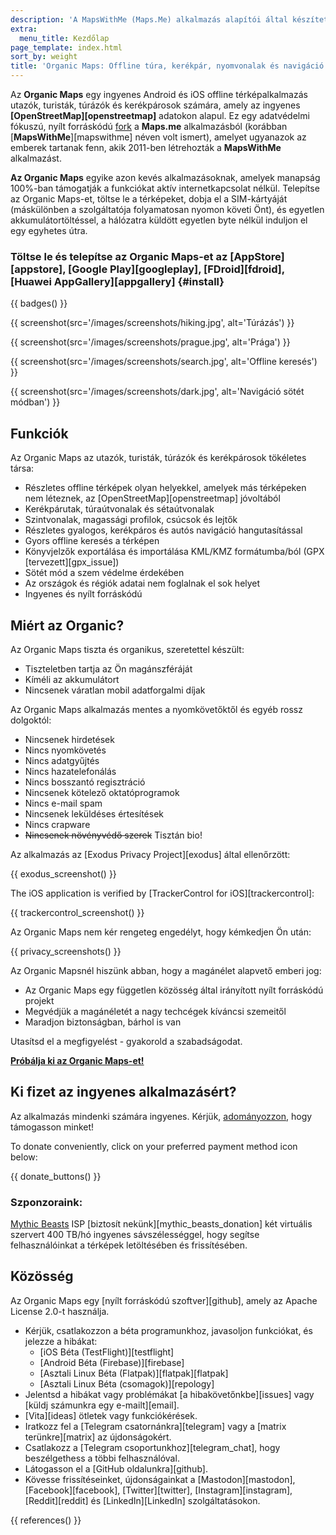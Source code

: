 ```yaml
---
description: 'A MapsWithMe (Maps.Me) alkalmazás alapítói által készített gyors, részletes offline térképek utazók, turisták, sofőrök, túrázók és kerékpárosok számára.'
extra:
  menu_title: Kezdőlap
page_template: index.html
sort_by: weight
title: 'Organic Maps: Offline túra, kerékpár, nyomvonalak és navigáció'
---
```


Az **Organic Maps** egy ingyenes Android és iOS offline térképalkalmazás utazók, turisták, túrázók és kerékpárosok számára, amely az ingyenes **[OpenStreetMap][openstreetmap]** adatokon alapul. Ez egy adatvédelmi fókuszú, nyílt forráskódú [fork][fork] a **Maps.me** alkalmazásból (korábban [**MapsWithMe**][mapswithme] néven volt ismert), amelyet ugyanazok az emberek tartanak fenn, akik 2011-ben létrehozták a **MapsWithMe** alkalmazást.

**Az Organic Maps** egyike azon kevés alkalmazásoknak, amelyek manapság 100%-ban támogatják a funkciókat aktív internetkapcsolat nélkül. Telepítse az Organic Maps-et, töltse le a térképeket, dobja el a SIM-kártyáját (máskülönben a szolgáltatója folyamatosan nyomon követi Önt), és egyetlen akkumulátortöltéssel, a hálózatra küldött egyetlen byte nélkül induljon el egy egyhetes útra.

### Töltse le és telepítse az Organic Maps-et az [AppStore][appstore], [Google Play][googleplay], [FDroid][fdroid], [Huawei AppGallery][appgallery] {#install}

{{ badges() }}

{{ screenshot(src='/images/screenshots/hiking.jpg', alt='Túrázás') }}

{{ screenshot(src='/images/screenshots/prague.jpg', alt='Prága') }}

{{ screenshot(src='/images/screenshots/search.jpg', alt='Offline keresés')
}}

{{ screenshot(src='/images/screenshots/dark.jpg', alt='Navigáció sötét
módban') }}

## Funkciók

Az Organic Maps az utazók, turisták, túrázók és kerékpárosok tökéletes
társa:

- Részletes offline térképek olyan helyekkel, amelyek más térképeken nem
  léteznek, az [OpenStreetMap][openstreetmap] jóvoltából
- Kerékpárutak, túraútvonalak és sétaútvonalak
- Szintvonalak, magassági profilok, csúcsok és lejtők
- Részletes gyalogos, kerékpáros és autós navigáció hangutasítással
- Gyors offline keresés a térképen
- Könyvjelzők exportálása és importálása KML/KMZ formátumba/ból (GPX
  [tervezett][gpx_issue])
- Sötét mód a szem védelme érdekében
- Az országok és régiók adatai nem foglalnak el sok helyet
- Ingyenes és nyílt forráskódú

## Miért az Organic?

Az Organic Maps tiszta és organikus, szeretettel készült:

- Tiszteletben tartja az Ön magánszféráját
- Kíméli az akkumulátort
- Nincsenek váratlan mobil adatforgalmi díjak

Az Organic Maps alkalmazás mentes a nyomkövetőktől és egyéb rossz dolgoktól:

- Nincsenek hirdetések
- Nincs nyomkövetés
- Nincs adatgyűjtés
- Nincs hazatelefonálás
- Nincs bosszantó regisztráció
- Nincsenek kötelező oktatóprogramok
- Nincs e-mail spam
- Nincsenek leküldéses értesítések
- Nincs crapware
- ~~Nincsenek növényvédő szerek~~ Tisztán bio!

Az alkalmazás az [Exodus Privacy Project][exodus] által ellenőrzött:

{{ exodus_screenshot() }}

The iOS application is verified by [TrackerControl for iOS][trackercontrol]:

{{ trackercontrol_screenshot() }}

Az Organic Maps nem kér rengeteg engedélyt, hogy kémkedjen Ön után:

{{ privacy_screenshots() }}

Az Organic Mapsnél hiszünk abban, hogy a magánélet alapvető emberi jog:

- Az Organic Maps egy független közösség által irányított nyílt forráskódú
  projekt
- Megvédjük a magánéletét a nagy techcégek kíváncsi szemeitől
- Maradjon biztonságban, bárhol is van

Utasítsd el a megfigyelést - gyakorold a szabadságodat.

**[Próbálja ki az Organic Maps-et!](#install)**

## Ki fizet az ingyenes alkalmazásért?

Az alkalmazás mindenki számára ingyenes. Kérjük,
[adományozzon](@/donate/index.hu.md), hogy támogasson minket!

To donate conveniently, click on your preferred payment method icon below:

{{ donate_buttons() }}

### Szponzoraink:

[Mythic Beasts](https://www.mythic-beasts.com/) ISP [biztosít
nekünk][mythic_beasts_donation] két virtuális szervert 400 TB/hó ingyenes
sávszélességgel, hogy segítse felhasználóinkat a térképek letöltésében és
frissítésében.

## Közösség

Az Organic Maps egy [nyílt forráskódú szoftver][github], amely az Apache
License 2.0-t használja.

- Kérjük, csatlakozzon a béta programunkhoz, javasoljon funkciókat, és
  jelezze a hibákat:
  * [iOS Béta (TestFlight)][testflight]
  * [Android Béta (Firebase)][firebase]
  * [Asztali Linux Béta (Flatpak)][flatpak][flatpak]
  * [Asztali Linux Béta (csomagok)][repology]
- Jelentsd a hibákat vagy problémákat [a hibakövetőnkbe][issues] vagy [küldj
  számunkra egy e-mailt][email].
- [Vita][ideas] ötletek vagy funkciókérések.
- Iratkozz fel a [Telegram csatornánkra][telegram] vagy a [matrix
  terünkre][matrix] az újdonságokért.
- Csatlakozz a [Telegram csoportunkhoz][telegram_chat], hogy beszélgethess a
  többi felhasználóval.
- Látogasson el a [GitHub oldalunkra][github].
- Kövesse frissítéseinket, újdonságainkat a [Mastodon][mastodon],
  [Facebook][facebook], [Twitter][twitter], [Instagram][instagram],
  [Reddit][reddit] és [LinkedIn][LinkedIn] szolgáltatásokon.

[fork]: https://hu.wikipedia.org/wiki/Fork_%28szoftverfejleszt%C3%A9s%29

{{ references() }}
